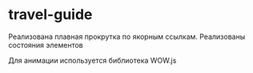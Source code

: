 ﻿# travel-guide
Реализована плавная прокрутка по якорным ссылкам.
Реализованы состояния элементов

Для анимации используется библиотека WOW.js
